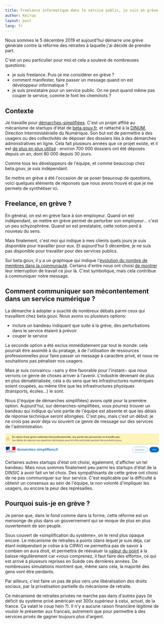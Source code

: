 ```yaml
---
title: Freelance informatique dans le service public, je suis en grève
author: Keirua
layout: post
lang: fr
---
```


Nous sommes le 5 décembre 2019 et aujourd'hui démarre une grève générale contre la réforme des retraites à laquelle j'ai décidé de prendre part.

C'est un peu particulier pour moi et cela a soulevé de nombreuses questions:

 - je suis freelance. Puis-je me considérer en grève ?
 - comment manifester, faire passer un message quand on est développeur informatique ?
 - je suis prestataire pour un service public. On ne peut quand même pas couper le service, comme le font les cheminots ?

## Contexte

Je travaille pour [démarches-simplifiées](https://www.demarches-simplifiees.fr/). C'est un projet affilié au mécanisme de startups d'état de [beta.gouv.fr](https://beta.gouv.fr/), et rattaché à la [DINUM](https://www.numerique.gouv.fr/dinum/), Direction Interministérielle du Numérique. Son but est de permettre à des usagers ou des collectivités de déposer des dossiers liés à des démarches administratives en ligne. Cela fait plusieurs années que ce projet existe, et il est [de plus en plus utilisé](https://www.numerique.gouv.fr/dinum/) : environ 700 000 dossiers ont été déposés depuis un an, dont 80 000 depuis 30 jours.

Comme tous les développeurs de l'équipe, et comme beaucoup chez beta.gouv, je suis indépendant.

Se mettre en grève a été l'occasion de se poser beaucoup de questions, voici quelques éléments de réponses que nous avons trouvé et que je me permets de synthétiser ici.

## Freelance, en grève ?

En général, on est en grève face à son employeur. Quand on est indépendant, se mettre en grève permet de perturber son employeur… c'est un peu schyzophrène. Quand on est prestataire, cette notion perd à nouveau du sens.

Mais finalement, c'est moi qui indique à mes clients quels jours je suis disponible pour travailler pour eux. Et aujourd'hui 5 décembre, je ne suis pas disponible pour travailler pour des services publics.

Sur beta.gouv, il y a un graphique qui indique l'[évolution du nombre de membres dans la communauté](https://beta.gouv.fr/communaute/). Certains d'entre nous ont choisi [de montrer](https://github.com/betagouv/beta.gouv.fr/pull/3100) leur interruption de travail ce jour là. C'est symbolique, mais cela contribue à communiquer notre message.

## Comment communiquer son mécontentement dans un service numérique ?

La démarche à adopter a suscité de nombreux débats parmi ceux qui travaillent chez beta.gouv. Nous avons vu plusieurs options:

 - inclure un bandeau indiquant que suite à la grève, des perturbations dans le service étaient à prévoir
 - couper le service

La seconde option a été exclus immédiatement par tout le monde: cela pourrait être assimilé à du piratage, à de l'utilisation de ressources professionnelles pour faire passer un message à caractère privé, et nous ne souhaitions pas pénaliser nos usagers.

Mais je suis convaincu −sans y être favorable pour l'instant− que nous verrons ce genre de choses arriver à l'avenir. L'industrie devenant de plus en plus dématérialisée, cela a du sens que les infrastructures numériques soient coupées, au même titre que les infrastructures physiques (transports, écoles…) le sont.

Nous (l'équipe de démarches simplifiées) avons opté pour la première option. Aujourd'hui, sur démarches-simplifiées, vous pourrez trouver un bandeau qui indique qu'une partie de l'équipe est absente et que les délais de réponse technique seront allongées. C'est peu, mais c'est un début: je ne crois pas avoir déja vu souvent ce genre de message sur des services de l'administration.

![](/assets/pictures/bandeau-greve.png)

Certaines autres startups d'état ont choisi, également, d'afficher un tel bandeau. Mais nous sommes finalement peu parmi les startups d'état de la DINSIC à avoir fait un tel choix. Des sympathisants de cette grève ont choisi de ne pas communiquer sur leur service. C'est explicable par la difficulté à obtenir un consensus au sein de l'équipe, la non volonté d'impliquer les usagers, ou encore la peur des représailles.

## Pourquoi suis-je en grève ?

Je pense que, dans le fond comme dans la forme, cette réforme est un mensonge de plus dans un gouvernement qui se moque de plus en plus ouvertement de son peuple.

Sous couvert de «simplification du système», on le rend plus opaque encore. Le mécanisme de retraites à points (dans lequel je suis déja, car étant indépendant je cotise à la CIPAV) ne permettra pas de savoir à combien on aura droit, et permettra de réévaluer la [valeur du point](https://www.youtube.com/watch?v=SJpmn2Br4i0) à la baisse régulièrement car «vous comprenez, il faut faire des efforts», ce qui est arrivé à plusieurs reprises en Suède ces dernières années. De nombreuses simulations montrent que, même sans cela, la majorité des gens vont être perdants.

Par ailleurs, c'est faire un pas de plus vers une libéralisation des droits sociaux, par la privatisation partielle du mécanisme de retraite.

Ce mécanisme de retraites privées ne marche pas dans d'autres pays (le déficit du système privé américain est 300x supérieur à celui, actuel, de la france. Ça valait le coup hein ?). Il n'y a aucune raison financière légitime de vouloir le présenter aux francais, autrement que pour permettre à des services privés de gagner toujours plus d'argent.